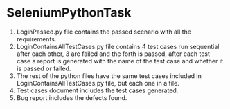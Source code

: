 # SeleniumPythonTask

1) LoginPassed.py file contains the passed scenario with all the requirements.
2) LoginContainsAllTestCases.py file contains 4 test cases run sequential after each other, 3 are failed and the forth is passed, 
after each test case a report is generated with the name of the test case and whether it is passed or failed.
3) The rest of the python files have the same test cases included in LoginContainsAllTestCases.py file, but each one in a file.
4) Test cases document includes the test cases generated.
4) Bug report includes the defects found.

